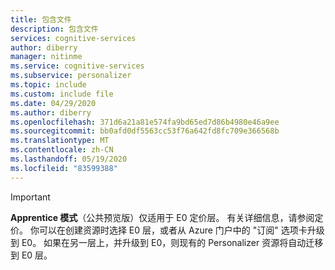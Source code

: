 ```yaml
---
title: 包含文件
description: 包含文件
services: cognitive-services
author: diberry
manager: nitinme
ms.service: cognitive-services
ms.subservice: personalizer
ms.topic: include
ms.custom: include file
ms.date: 04/29/2020
ms.author: diberry
ms.openlocfilehash: 371d6a21a81e574fa9bd65ed7d86b4980e46a9ee
ms.sourcegitcommit: bb0afd0df5563cc53f76a642fd8fc709e366568b
ms.translationtype: MT
ms.contentlocale: zh-CN
ms.lasthandoff: 05/19/2020
ms.locfileid: "83599388"
---
```

> [!Important]
> **Apprentice 模式**（公共预览版）仅适用于 E0 定价层。 有关详细信息，请参阅定价。 你可以在创建资源时选择 E0 层，或者从 Azure 门户中的 "订阅" 选项卡升级到 E0。 如果在另一层上，并升级到 E0，则现有的 Personalizer 资源将自动迁移到 E0 层。